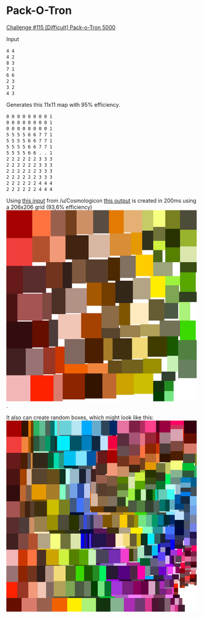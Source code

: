 Pack-O-Tron
===========

[Challenge #115 [Difficult] Pack-o-Tron 5000](http://www.reddit.com/r/dailyprogrammer/comments/15uohz/122013_challenge_115_difficult_packotron_5000/)


Input

    4 4
    4 2
    8 3
    7 1
    6 6
    2 3
    3 2
    4 3

Generates this 11x11 map with 95% efficiency.

    0 0 0 0 0 0 0 0 1
    0 0 0 0 0 0 0 0 1
    0 0 0 0 0 0 0 0 1
    5 5 5 5 6 6 7 7 1
    5 5 5 5 6 6 7 7 1
    5 5 5 5 6 6 7 7 1
    5 5 5 5 6 6 . . 1
    2 2 2 2 2 2 3 3 3
    2 2 2 2 2 2 3 3 3
    2 2 2 2 2 2 3 3 3
    2 2 2 2 2 2 3 3 3
    2 2 2 2 2 2 4 4 4
    2 2 2 2 2 2 4 4 4
    
Using [this input](http://pastebin.com/sxk6sA4U) from /u/Cosmologicon  [this output](https://gist.github.com/4466497) is created in 200ms using a 206x206 grid (93,6% efficiency) ![Visualization](boxes.png).

It also can create random boxes, which might look like this:
![Random](random.png)


    
